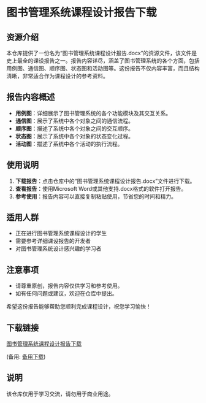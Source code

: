 # 图书管理系统课程设计报告下载

## 资源介绍

本仓库提供了一份名为“图书管理系统课程设计报告.docx”的资源文件，该文件是史上最全的课设报告之一。报告内容详尽，涵盖了图书管理系统的各个方面，包括用例图、通信图、顺序图、状态图和活动图等。这份报告不仅内容丰富，而且结构清晰，非常适合作为课程设计的参考资料。

## 报告内容概述

- **用例图**：详细展示了图书管理系统的各个功能模块及其交互关系。
- **通信图**：展示了系统中各个对象之间的通信流程。
- **顺序图**：描述了系统中各个对象之间的交互顺序。
- **状态图**：展示了系统中各个对象的状态变化过程。
- **活动图**：描述了系统中各个活动的执行流程。

## 使用说明

1. **下载报告**：点击仓库中的“图书管理系统课程设计报告.docx”文件进行下载。
2. **查看报告**：使用Microsoft Word或其他支持.docx格式的软件打开报告。
3. **参考使用**：报告内容可以直接复制粘贴使用，节省您的时间和精力。

## 适用人群

- 正在进行图书管理系统课程设计的学生
- 需要参考详细课设报告的开发者
- 对图书管理系统设计感兴趣的学习者

## 注意事项

- 请尊重原创，报告内容仅供学习和参考使用。
- 如有任何问题或建议，欢迎在仓库中提出。

希望这份报告能够帮助您顺利完成课程设计，祝您学习愉快！

## 下载链接
[图书管理系统课程设计报告下载](https://pan.quark.cn/s/3a6ba557524a) 

(备用: [备用下载](https://pan.baidu.com/s/1WaEQE7jseTGq3Wf3BiOIgg?pwd=1234))

## 说明

该仓库仅用于学习交流，请勿用于商业用途。
